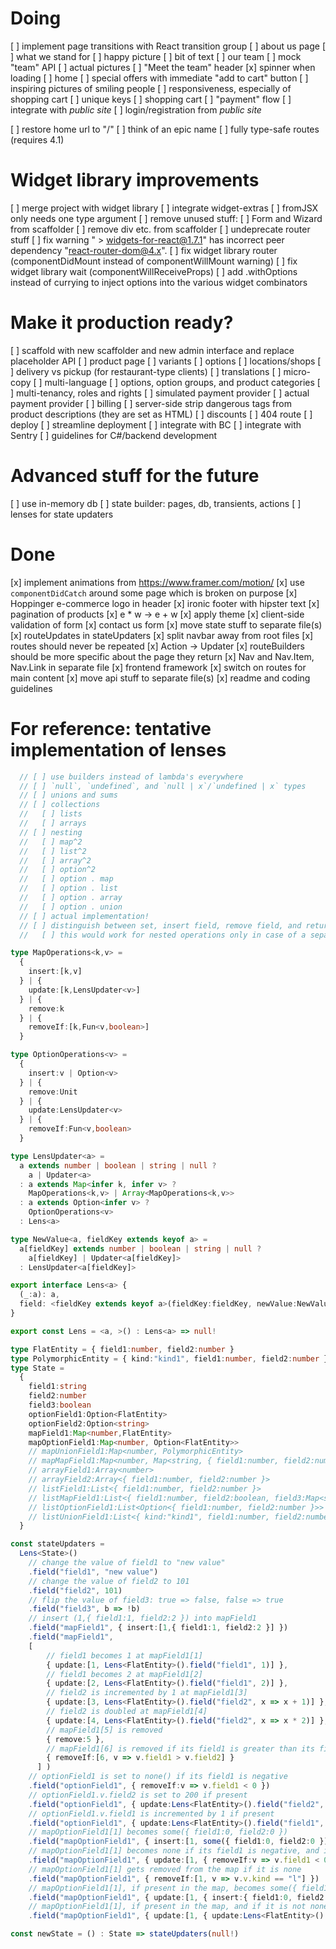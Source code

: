 # Doing
[ ] implement page transitions with React transition group
[ ] about us page
  [ ] what we stand for
    [ ] happy picture
    [ ] bit of text
  [ ] our team
    [ ] mock "team" API
      [ ] actual pictures
    [ ] "Meet the team" header
    [x] spinner when loading
[ ] home 
  [ ] special offers with immediate "add to cart" button
  [ ] inspiring pictures of smiling people
[ ] responsiveness, especially of shopping cart
[ ] unique keys
[ ] shopping cart
  [ ] "payment" flow
[ ] integrate with _public site_
  [ ] login/registration from _public site_

[ ] restore home url to "/"
[ ] think of an epic name 
[ ] fully type-safe routes (requires 4.1)


# Widget library improvements
[ ] merge project with widget library
[ ] integrate widget-extras
[ ] fromJSX only needs one type argument
[ ] remove unused stuff:
  [ ] Form and Wizard from scaffolder
  [ ] remove div etc. from scaffolder
[ ] undeprecate router stuff
[ ] fix warning " > widgets-for-react@1.7.1" has incorrect peer dependency "react-router-dom@4.x".
[ ] fix widget library router (componentDidMount instead of componentWillMount warning)
[ ] fix widget library wait (componentWillReceiveProps)
[ ] add .withOptions instead of currying to inject options into the various widget combinators


# Make it production ready?
[ ] scaffold with new scaffolder and new admin interface and replace placeholder API
[ ] product page
  [ ] variants
  [ ] options
  [ ] locations/shops
    [ ] delivery vs pickup (for restaurant-type clients)
[ ] translations
[ ] micro-copy
[ ] multi-language
[ ] options, option groups, and product categories
[ ] multi-tenancy, roles and rights
[ ] simulated payment provider
[ ] actual payment provider
[ ] billing
[ ] server-side strip dangerous tags from product descriptions (they are set as HTML)
[ ] discounts
[ ] 404 route
[ ] deploy
  [ ] streamline deployment
[ ] integrate with BC
[ ] integrate with Sentry
[ ] guidelines for C#/backend development

# Advanced stuff for the future
[ ] use in-memory db
[ ] state builder: pages, db, transients, actions
[ ] lenses for state updaters


# Done
[x] implement animations from https://www.framer.com/motion/
[x] use `componentDidCatch` around some page which is broken on purpose
[x] Hoppinger e-commerce logo in header
[x] ironic footer with hipster text
[x] pagination of products
[x] e * w -> e + w
[x] apply theme
[x] client-side validation of form
[x] contact us form
[x] move state stuff to separate file(s)
[x] routeUpdates in stateUpdaters
[x] split navbar away from root files
[x] routes should never be repeated
[x] Action -> Updater
[x] routeBuilders should be more specific about the page they return
[x] Nav and Nav.Item, Nav.Link in separate file
[x] frontend framework
[x] switch on routes for main content
[x] move api stuff to separate file(s)
[x] readme and coding guidelines



# For reference\: tentative implementation of lenses
```ts
  // [ ] use builders instead of lambda's everywhere
  // [ ] `null`, `undefined`, and `null | x`/`undefined | x` types
  // [ ] unions and sums
  // [ ] collections
  //   [ ] lists
  //   [ ] arrays
  // [ ] nesting
  //   [ ] map^2
  //   [ ] list^2
  //   [ ] array^2
  //   [ ] option^2
  //   [ ] option . map
  //   [ ] option . list
  //   [ ] option . array
  //   [ ] option . union
  // [ ] actual implementation!
  // [ ] distinguish between set, insert field, remove field, and return a different type back
  //   [ ] this would work for nested operations only in case of a separate type, or where the same parameter is both input and output

type MapOperations<k,v> =
  { 
    insert:[k,v]
  } | {
    update:[k,LensUpdater<v>]
  } | {
    remove:k
  } | {
    removeIf:[k,Fun<v,boolean>]
  }

type OptionOperations<v> =
  { 
    insert:v | Option<v>
  } | {
    remove:Unit
  } | {
    update:LensUpdater<v>
  } | {
    removeIf:Fun<v,boolean>
  }

type LensUpdater<a> = 
  a extends number | boolean | string | null ?
    a | Updater<a>
  : a extends Map<infer k, infer v> ? 
    MapOperations<k,v> | Array<MapOperations<k,v>>
  : a extends Option<infer v> ? 
    OptionOperations<v>
  : Lens<a>

type NewValue<a, fieldKey extends keyof a> = 
  a[fieldKey] extends number | boolean | string | null ?
    a[fieldKey] | Updater<a[fieldKey]>
  : LensUpdater<a[fieldKey]>

export interface Lens<a> {
  (_:a): a,
  field: <fieldKey extends keyof a>(fieldKey:fieldKey, newValue:NewValue<a,fieldKey>) => Lens<a>,
}

export const Lens = <a, >() : Lens<a> => null!

type FlatEntity = { field1:number, field2:number }
type PolymorphicEntity = { kind:"kind1", field1:number, field2:number } | { kind:"kind2", field3:string, field4:string } | { kind:"kind3", field5:string, field6:string }
type State = 
  {
    field1:string
    field2:number
    field3:boolean
    optionField1:Option<FlatEntity>
    optionField2:Option<string>
    mapField1:Map<number,FlatEntity>
    mapOptionField1:Map<number, Option<FlatEntity>>
    // mapUnionField1:Map<number, PolymorphicEntity>
    // mapMapField1:Map<number, Map<string, { field1:number, field2:number }>>
    // arrayField1:Array<number>
    // arrayField2:Array<{ field1:number, field2:number }>
    // listField1:List<{ field1:number, field2:number }>
    // listMapField1:List<{ field1:number, field2:boolean, field3:Map<string, { field1:number, field2:boolean }> }>
    // listOptionField1:List<Option<{ field1:number, field2:number }>>
    // listUnionField1:List<{ kind:"kind1", field1:number, field2:number } | { kind:"kind2", field3:string, field4:string } | { kind:"kind3", field5:string, field6:string }>
  }

const stateUpdaters = 
  Lens<State>()
    // change the value of field1 to "new value"
    .field("field1", "new value")
    // change the value of field2 to 101
    .field("field2", 101)
    // flip the value of field3: true => false, false => true
    .field("field3", b => !b)
    // insert (1,{ field1:1, field2:2 }) into mapField1
    .field("mapField1", { insert:[1,{ field1:1, field2:2 }] })
    .field("mapField1", 
    [
        // field1 becomes 1 at mapField1[1]
        { update:[1, Lens<FlatEntity>().field("field1", 1)] },
        // field1 becomes 2 at mapField1[2]
        { update:[2, Lens<FlatEntity>().field("field1", 2)] },
        // field2 is incremented by 1 at mapField1[3]
        { update:[3, Lens<FlatEntity>().field("field2", x => x + 1)] },
        // field2 is doubled at mapField1[4]
        { update:[4, Lens<FlatEntity>().field("field2", x => x * 2)] },
        // mapField1[5] is removed
        { remove:5 },
        // mapField1[6] is removed if its field1 is greater than its field2
        { removeIf:[6, v => v.field1 > v.field2] }
      ] )
    // optionField1 is set to none() if its field1 is negative 
    .field("optionField1", { removeIf:v => v.field1 < 0 })
    // optionField1.v.field2 is set to 200 if present
    .field("optionField1", { update:Lens<FlatEntity>().field("field2", 200) })
    // optionField1.v.field1 is incremented by 1 if present
    .field("optionField1", { update:Lens<FlatEntity>().field("field1", x => x + 1) })
    // mapOptionField1[1] becomes some({ field1:0, field2:0 })
    .field("mapOptionField1", { insert:[1, some({ field1:0, field2:0 })] })
    // mapOptionField1[1] becomes none if its field1 is negative, and it remains in the Map
    .field("mapOptionField1", { update:[1, { removeIf:v => v.field1 < 0 }] })
    // mapOptionField1[1] gets removed from the map if it is none
    .field("mapOptionField1", { removeIf:[1, v => v.v.kind == "l"] })
    // mapOptionField1[1], if present in the map, becomes some({ field1:0, field2:10 })
    .field("mapOptionField1", { update:[1, { insert:{ field1:0, field2:10 } }] })
    // mapOptionField1[1], if present in the map, and if it is not none, gets field1 incremented and field2 doubled
    .field("mapOptionField1", { update:[1, { update:Lens<FlatEntity>().field("field1", x => x + 1).field("field2", x => x * 2) }] })

const newState = () : State => stateUpdaters(null!)
```